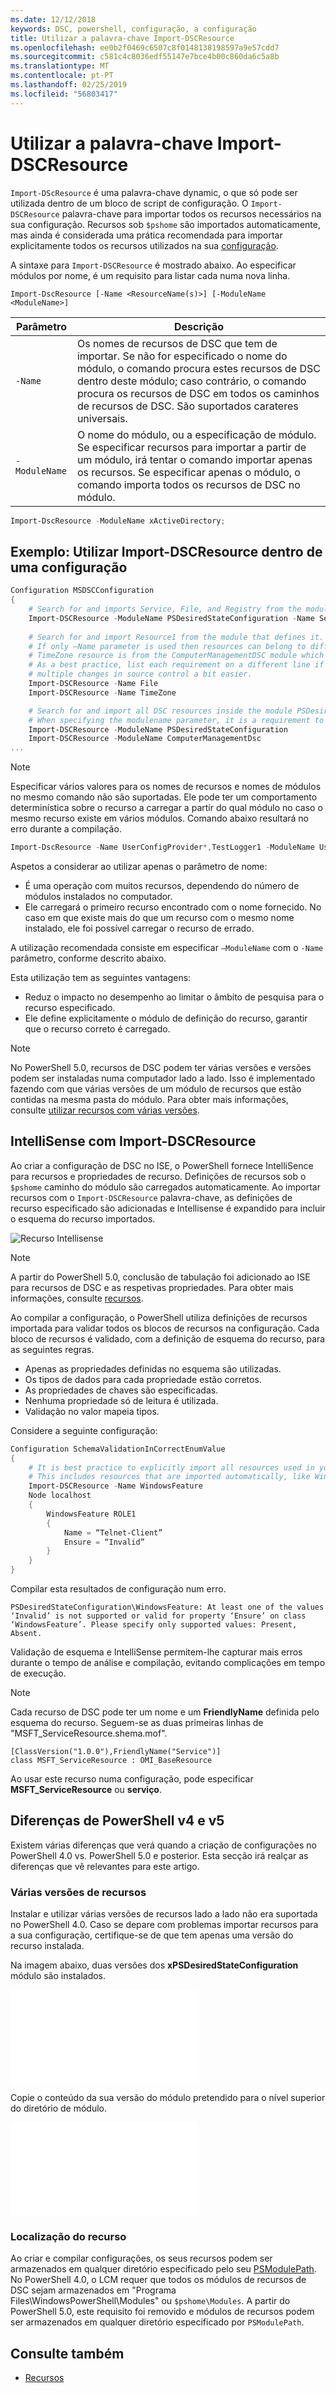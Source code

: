 ```yaml
---
ms.date: 12/12/2018
keywords: DSC, powershell, configuração, a configuração
title: Utilizar a palavra-chave Import-DSCResource
ms.openlocfilehash: ee0b2f0469c6507c8f0148138198597a9e57cdd7
ms.sourcegitcommit: c581c4c8036edf55147e7bce4b00c860da6c5a8b
ms.translationtype: MT
ms.contentlocale: pt-PT
ms.lasthandoff: 02/25/2019
ms.locfileid: "56803417"
---
```

# <a name="using-import-dscresource"></a>Utilizar a palavra-chave Import-DSCResource

`Import-DScResource` é uma palavra-chave dynamic, o que só pode ser utilizada dentro de um bloco de script de configuração. O `Import-DSCResource` palavra-chave para importar todos os recursos necessários na sua configuração. Recursos sob `$pshome` são importados automaticamente, mas ainda é considerada uma prática recomendada para importar explicitamente todos os recursos utilizados na sua [configuração](Configurations.md).

A sintaxe para `Import-DSCResource` é mostrado abaixo.  Ao especificar módulos por nome, é um requisito para listar cada numa nova linha.

```syntax
Import-DscResource [-Name <ResourceName(s)>] [-ModuleName <ModuleName>]
```

|Parâmetro  |Descrição  |
|---------|---------|
|`-Name`|Os nomes de recursos de DSC que tem de importar. Se não for especificado o nome do módulo, o comando procura estes recursos de DSC dentro deste módulo; caso contrário, o comando procura os recursos de DSC em todos os caminhos de recursos de DSC. São suportados carateres universais.|
|`-ModuleName`|O nome do módulo, ou a especificação de módulo.  Se especificar recursos para importar a partir de um módulo, irá tentar o comando importar apenas os recursos. Se especificar apenas o módulo, o comando importa todos os recursos de DSC no módulo.|

```powershell
Import-DscResource -ModuleName xActiveDirectory;
```

## <a name="example-use-import-dscresource-within-a-configuration"></a>Exemplo: Utilizar Import-DSCResource dentro de uma configuração

```powershell
Configuration MSDSCConfiguration
{
    # Search for and imports Service, File, and Registry from the module PSDesiredStateConfiguration.
    Import-DSCResource -ModuleName PSDesiredStateConfiguration -Name Service, File, Registry
    
    # Search for and import Resource1 from the module that defines it.
    # If only –Name parameter is used then resources can belong to different PowerShell modules as well.
    # TimeZone resource is from the ComputerManagementDSC module which is not installed by default.
    # As a best practice, list each requirement on a different line if possible.  This makes reviewing
    # multiple changes in source control a bit easier.
    Import-DSCResource -Name File
    Import-DSCResource -Name TimeZone

    # Search for and import all DSC resources inside the module PSDesiredStateConfiguration.
    # When specifying the modulename parameter, it is a requirement to list each on a new line.
    Import-DSCResource -ModuleName PSDesiredStateConfiguration
    Import-DSCResource -ModuleName ComputerManagementDsc
...
```

> [!NOTE]
> Especificar vários valores para os nomes de recursos e nomes de módulos no mesmo comando não são suportadas. Ele pode ter um comportamento determinística sobre o recurso a carregar a partir do qual módulo no caso o mesmo recurso existe em vários módulos. Comando abaixo resultará no erro durante a compilação.
>
> ```powershell
> Import-DscResource -Name UserConfigProvider*,TestLogger1 -ModuleName UserConfigProv,PsModuleForTestLogger
> ```

Aspetos a considerar ao utilizar apenas o parâmetro de nome:

- É uma operação com muitos recursos, dependendo do número de módulos instalados no computador.
- Ele carregará o primeiro recurso encontrado com o nome fornecido. No caso em que existe mais do que um recurso com o mesmo nome instalado, ele foi possível carregar o recurso de errado.

A utilização recomendada consiste em especificar `–ModuleName` com o `-Name` parâmetro, conforme descrito abaixo.

Esta utilização tem as seguintes vantagens:

- Reduz o impacto no desempenho ao limitar o âmbito de pesquisa para o recurso especificado.
- Ele define explicitamente o módulo de definição do recurso, garantir que o recurso correto é carregado.

> [!NOTE]
> No PowerShell 5.0, recursos de DSC podem ter várias versões e versões podem ser instaladas numa computador lado a lado. Isso é implementado fazendo com que várias versões de um módulo de recursos que estão contidas na mesma pasta do módulo.
> Para obter mais informações, consulte [utilizar recursos com várias versões](sxsresource.md).

## <a name="intellisense-with-import-dscresource"></a>IntelliSense com Import-DSCResource

Ao criar a configuração de DSC no ISE, o PowerShell fornece IntelliSence para recursos e propriedades de recurso. Definições de recursos sob o `$pshome` caminho do módulo são carregados automaticamente. Ao importar recursos com o `Import-DSCResource` palavra-chave, as definições de recurso especificado são adicionadas e Intellisense é expandido para incluir o esquema do recurso importados.

![Recurso Intellisense](/media/resource-intellisense.png)

> [!NOTE]
> A partir do PowerShell 5.0, conclusão de tabulação foi adicionado ao ISE para recursos de DSC e as respetivas propriedades. Para obter mais informações, consulte [recursos](../resources/resources.md).

Ao compilar a configuração, o PowerShell utiliza definições de recursos importada para validar todos os blocos de recursos na configuração.
Cada bloco de recursos é validado, com a definição de esquema do recurso, para as seguintes regras.

- Apenas as propriedades definidas no esquema são utilizadas.
- Os tipos de dados para cada propriedade estão corretos.
- As propriedades de chaves são especificadas.
- Nenhuma propriedade só de leitura é utilizada.
- Validação no valor mapeia tipos.

Considere a seguinte configuração:

```powershell
Configuration SchemaValidationInCorrectEnumValue
{
    # It is best practice to explicitly import all resources used in your Configuration.
    # This includes resources that are imported automatically, like WindowsFeature.
    Import-DSCResource -Name WindowsFeature
    Node localhost
    {
        WindowsFeature ROLE1
        {
            Name = “Telnet-Client”
            Ensure = “Invalid”
        }
    }
}
```

Compilar esta resultados de configuração num erro.

```output
PSDesiredStateConfiguration\WindowsFeature: At least one of the values ‘Invalid’ is not supported or valid for property ‘Ensure’ on class ‘WindowsFeature’. Please specify only supported values: Present, Absent.
```

Validação de esquema e IntelliSense permitem-lhe capturar mais erros durante o tempo de análise e compilação, evitando complicações em tempo de execução.

> [!NOTE]
> Cada recurso de DSC pode ter um nome e um **FriendlyName** definida pelo esquema do recurso. Seguem-se as duas primeiras linhas de "MSFT_ServiceResource.shema.mof".
> ```syntax
> [ClassVersion("1.0.0"),FriendlyName("Service")]
> class MSFT_ServiceResource : OMI_BaseResource
> ```
> Ao usar este recurso numa configuração, pode especificar **MSFT_ServiceResource** ou **serviço**.

## <a name="powershell-v4-and-v5-differences"></a>Diferenças de PowerShell v4 e v5

Existem várias diferenças que verá quando a criação de configurações no PowerShell 4.0 vs. PowerShell 5.0 e posterior. Esta secção irá realçar as diferenças que vê relevantes para este artigo.

### <a name="multiple-resource-versions"></a>Várias versões de recursos

Instalar e utilizar várias versões de recursos lado a lado não era suportada no PowerShell 4.0. Caso se depare com problemas importar recursos para a sua configuração, certifique-se de que tem apenas uma versão do recurso instalada.

Na imagem abaixo, duas versões dos **xPSDesiredStateConfiguration** módulo são instalados.

![Várias versões de recursos foi corrigidas](/media/multiple-resource-versions-broken.md)

Copie o conteúdo da sua versão do módulo pretendido para o nível superior do diretório de módulo.

![Várias versões de recursos foi corrigidas](/media/multiple-resource-versions-fixed.md)

### <a name="resource-location"></a>Localização do recurso

Ao criar e compilar configurações, os seus recursos podem ser armazenados em qualquer diretório especificado pelo seu [PSModulePath](/powershell/developer/module/modifying-the-psmodulepath-installation-path). No PowerShell 4.0, o LCM requer que todos os módulos de recursos de DSC sejam armazenados em "Programa Files\WindowsPowerShell\Modules" ou `$pshome\Modules`. A partir do PowerShell 5.0, este requisito foi removido e módulos de recursos podem ser armazenados em qualquer diretório especificado por `PSModulePath`.

## <a name="see-also"></a>Consulte também

- [Recursos](../resources/resources.md)

